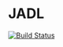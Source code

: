 # JADL

[![Build Status](https://travis-ci.org/elinsky/JADL.svg?branch=master)](https://travis-ci.org/elinsky/JADL)

